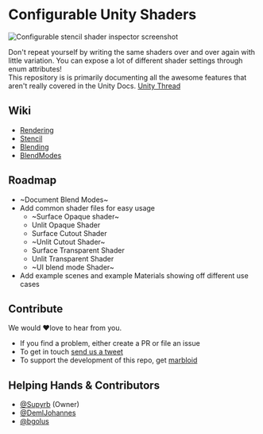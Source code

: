 # Configurable Unity Shaders

![Configurable stencil shader inspector screenshot](../../wiki/images/cutoutExample.gif)

Don't repeat yourself by writing the same shaders over and over again with little variation. You can expose a lot of different shader settings through enum attributes!  
This repository is is primarily documenting all the awesome features that aren't really covered in the Unity Docs.
[Unity Thread](https://forum.unity.com/threads/painless-stencil-shader-with-enums.518966)

## Wiki
* [Rendering](../../wiki/Rendering)
* [Stencil](../../wiki/Stencil)
* [Blending](../../wiki/Blending)
* [BlendModes](../../wiki/BlendModes)

## Roadmap
* ~Document Blend Modes~
* Add common shader files for easy usage
  * ~Surface Opaque shader~
  * Unlit Opaque Shader
  * Surface Cutout Shader
  * ~Unlit Cutout Shader~
  * Surface Transparent Shader
  * Unlit Transparent Shader
  * ~UI blend mode Shader~
* Add example scenes and example Materials showing off different use cases

## Contribute
We would ❤love to hear from you. 
* If you find a problem, either create a PR or file an issue
* To get in touch [send us a tweet]((https://twitter.com/supyrb))
* To support the development of this repo, get [marbloid](https://itunes.apple.com/us/app/marbloid/id1207773612)


## Helping Hands & Contributors
* [@Supyrb](https://twitter.com/supyrb) (Owner)
* [@DemlJohannes](https://twitter.com/DemlJohannes)
* [@bgolus](https://twitter.com/bgolus)
